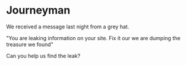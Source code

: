 # Journeyman

We received a message last night from a grey hat. 

"You are leaking information on your site. Fix it our we are dumping the treasure we found"

Can you help us find the leak?
